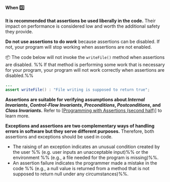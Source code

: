 <link rel="stylesheet" href="{{baseUrl}}/css/textbook.css">

<div class="website-content">

<div id="title">

#### When :three:

</div>

<div id="body">

**It is recommended that assertions be used liberally in the code.** Their impact on performance is considered low and worth the additional safety they provide.

**Do not use assertions to do _work_** because assertions can be disabled. If not, your program will stop working when assertions are not enabled.

<tip-box> 

:package: The code below will not invoke the `writeFile()` method when assertions are disabled. %%&nbsp;If that method is performing some work that is necessary for your program, your program will not work correctly when assertions are disabled.%%

```java
...
assert writeFile() : "File writing is supposed to return true";
```

</tip-box>

**Assertions are suitable for verifying assumptions about _Internal Invariants_, _Control-Flow Invariants_, 
_Preconditions_, _Postconditions_, and _Class Invariants_.** Refer to [[Programming with Assertions (second half)](http://docs.oracle.com/javase/8/docs/technotes/guides/language/assert.html#usage)] to learn more.

**Exceptions and assertions are two complementary ways of handling errors in software but they serve different purposes.** Therefore, both assertions and exceptions should be used in code. 

* The raising of an exception indicates an unusual condition created by the user %%&nbsp;(e.g.  user inputs an unacceptable input)%% or the environment %%&nbsp;(e.g., a file needed for the program is missing)%%.
* An assertion failure indicates the programmer made a mistake in the code %%&nbsp;(e.g., a null value is returned from a method that is not supposed to return null under any circumstances)%%.

</div>

<div id="extras">
  <include src="exercises.md" />
</div>

</div>
